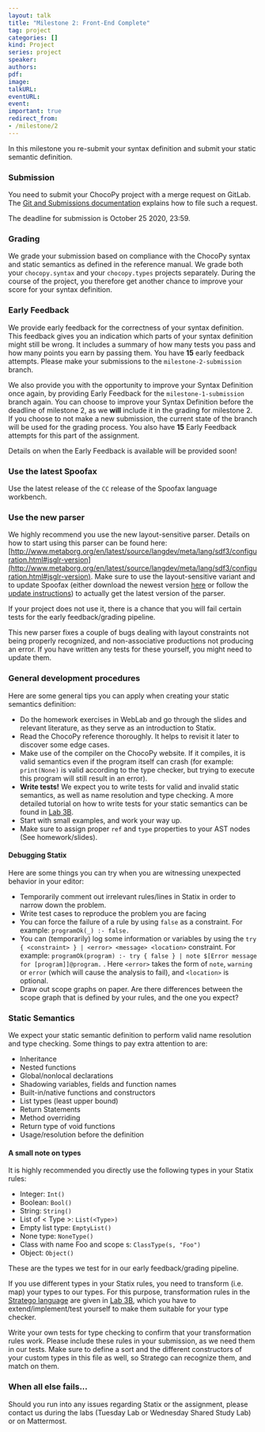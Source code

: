 ```yaml
---
layout: talk
title: "Milestone 2: Front-End Complete"
tag: project
categories: []
kind: Project
series: project
speaker:
authors:
pdf:
image:
talkURL:
eventURL:
event:
important: true
redirect_from:
- /milestone/2
---
```


In this milestone you re-submit your syntax definition and submit your static semantic definition.

### Submission

You need to submit your ChocoPy project with a merge request on GitLab.
The [Git and Submissions documentation](/project/2020/09/08/submissions/) explains how to file such a request.

The deadline for submission is October 25 2020, 23:59.

### Grading

We grade your submission based on compliance with the ChocoPy syntax and static semantics as defined in the reference manual. We grade both your `chocopy.syntax` and your `chocopy.types` projects separately. During the course of the project, you therefore get another chance to improve your score for your syntax definition.

### Early Feedback

We provide early feedback for the correctness of your syntax definition.
This feedback gives you an indication which parts of your syntax definition might still be wrong.
It includes a summary of how many tests you pass and how many points you earn by passing them.
You have **15** early feedback attempts. Please make your submissions to the `milestone-2-submission` branch.

We also provide you with the opportunity to improve your Syntax Definition once again, by providing Early Feedback for the `milestone-1-submission` branch again. You can choose to improve your Syntax Definition before the deadline of milestone 2, as we **will** include it in the grading for milestone 2. If you choose to not make a new submission, the current state of the branch will be used for the grading process. You also have **15** Early Feedback attempts for this part of the assignment.

Details on when the Early Feedback is available will be provided soon!

### Use the latest Spoofax

Use the latest release of the `CC` release of the Spoofax language workbench.

### Use the new parser

We highly recommend you use the new layout-sensitive parser. Details on how to start using this parser can be found here: [http://www.metaborg.org/en/latest/source/langdev/meta/lang/sdf3/configuration.html#jsglr-version](http://www.metaborg.org/en/latest/source/langdev/meta/lang/sdf3/configuration.html#jsglr-version). Make sure to use the layout-sensitive variant and to update Spoofax (either download the newest version [here](https://buildfarm.metaborg.org/view/CS4200/job/metaborg/job/spoofax-releng/job/cs4200/lastSuccessfulBuild/artifact/dist/spoofax/eclipse/) or follow the [update instructions](/project/2020/09/08/lab1a/#updating-spoofax)) to actually get the latest version of the parser.

If your project does not use it, there is a chance that you will fail certain tests for the early feedback/grading pipeline.

This new parser fixes a couple of bugs dealing with layout constraints not being properly recognized, and non-associative productions not producing an error. If you have written any tests for these yourself, you might need to update them.

### General development procedures
Here are some general tips you can apply when creating your static semantics definition:

* Do the homework exercises in WebLab and go through the slides and relevant literature, as they serve as an introduction to Statix.
* Read the ChocoPy reference thoroughly. It helps to revisit it later to discover some edge cases.
* Make use of the compiler on the ChocoPy website. If it compiles, it is valid semantics even if the program itself can crash (for example: `print(None)` is valid according to the type checker, but trying to execute this program will still result in an error). 
* **Write tests!** We expect you to write tests for valid and invalid static semantics, as well as name resolution and type checking. A more detailed tutorial on how to write tests for your static semantics can be found in [Lab 3B](/project/2020/09/22/lab3b/).
* Start with small examples, and work your way up.
* Make sure to assign proper `ref` and `type` properties to your AST nodes (See homework/slides).

#### Debugging Statix
Here are some things you can try when you are witnessing unexpected behavior in your editor:

* Temporarily comment out irrelevant rules/lines in Statix in order to narrow down the problem.
* Write test cases to reproduce the problem you are facing
* You can force the failure of a rule by using `false` as a constraint. For example: `programOk(_) :- false.`
* You can (temporarily) log some information or variables by using the `try { <constraint> } | <error> <message> <location>` constraint. For example: `programOk(program) :- try { false } | note $[Error message for [program]]@program.` . Here `<error>` takes the form of `note`, `warning` or `error` (which will cause the analysis to fail), and `<location>` is optional.
* Draw out scope graphs on paper. Are there differences between the scope graph that is defined by your rules, and the one you expect?

### Static Semantics
We expect your static semantic definition to perform valid name resolution and type checking. Some things to pay extra attention to are:

* Inheritance
* Nested functions
* Global/nonlocal declarations
* Shadowing variables, fields and function names
* Built-in/native functions and constructors
* List types (least upper bound)
* Return Statements
* Method overriding
* Return type of void functions
* Usage/resolution before the definition

#### A small note on types
It is highly recommended you directly use the following types in your Statix rules:

- Integer: `Int()`
- Boolean: `Bool()`
- String: `String()`
- List of < Type >: `List(<Type>)`
- Empty list type: `EmptyList()`
- None type: `NoneType()`
- Class with name Foo and scope s: `ClassType(s, "Foo")`
- Object: `Object()`

These are the types we test for in our early feedback/grading pipeline. 

If you use different types in your Statix rules, you need to transform (i.e. map) your types to our types. For this purpose, transformation rules in the [Stratego language](http://www.metaborg.org/en/latest/source/langdev/meta/lang/stratego/index.html) are given in [Lab 3B](/project/2020/09/22/lab3b/), which you have to extend/implement/test yourself to make them suitable for your type checker. 

Write your own tests for type checking to confirm that your transformation rules work. Please include these rules in your submission, as we need them in our tests. Make sure to define a sort and the different constructors of your custom types in this file as well, so Stratego can recognize them, and match on them.

### When all else fails...
Should you run into any issues regarding Statix or the assignment, please contact us during the labs (Tuesday Lab or Wednesday Shared Study Lab) or on Mattermost.